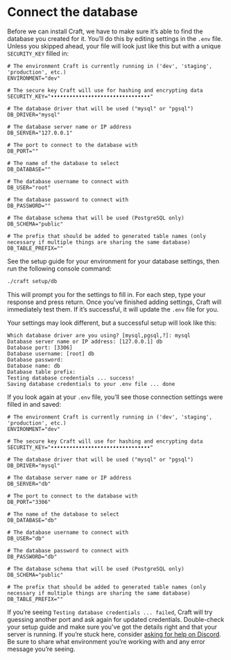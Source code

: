 # Connect the database

Before we can install Craft, we have to make sure it’s able to find the database you created for it. You’ll do this by editing settings in the `.env` file. Unless you skipped ahead, your file will look just like this but with a unique `SECURITY_KEY` filled in:

```dotenv
# The environment Craft is currently running in ('dev', 'staging', 'production', etc.)
ENVIRONMENT="dev"

# The secure key Craft will use for hashing and encrypting data
SECURITY_KEY="••••••••••••••••••••••••••••••••"

# The database driver that will be used ("mysql" or "pgsql")
DB_DRIVER="mysql"

# The database server name or IP address
DB_SERVER="127.0.0.1"

# The port to connect to the database with
DB_PORT=""

# The name of the database to select
DB_DATABASE=""

# The database username to connect with
DB_USER="root"

# The database password to connect with
DB_PASSWORD=""

# The database schema that will be used (PostgreSQL only)
DB_SCHEMA="public"

# The prefix that should be added to generated table names (only necessary if multiple things are sharing the same database)
DB_TABLE_PREFIX=""
```

See the setup guide for your environment for your database settings, then run the following console command:

```bash
./craft setup/db
```

This will prompt you for the settings to fill in. For each step, type your response and press return. Once you’ve finished adding settings, Craft will immediately test them. If it’s successful, it will update the `.env` file for you.

Your settings may look different, but a successful setup will look like this:

```
Which database driver are you using? [mysql,pgsql,?]: mysql
Database server name or IP address: [127.0.0.1] db
Database port: [3306]
Database username: [root] db
Database password:
Database name: db
Database table prefix:
Testing database credentials ... success!
Saving database credentials to your .env file ... done
```

If you look again at your `.env` file, you’ll see those connection settings were filled in and saved:

```dotenv
# The environment Craft is currently running in ('dev', 'staging', 'production', etc.)
ENVIRONMENT="dev"

# The secure key Craft will use for hashing and encrypting data
SECURITY_KEY="••••••••••••••••••••••••••••••••"

# The database driver that will be used ("mysql" or "pgsql")
DB_DRIVER="mysql"

# The database server name or IP address
DB_SERVER="db"

# The port to connect to the database with
DB_PORT="3306"

# The name of the database to select
DB_DATABASE="db"

# The database username to connect with
DB_USER="db"

# The database password to connect with
DB_PASSWORD="db"

# The database schema that will be used (PostgreSQL only)
DB_SCHEMA="public"

# The prefix that should be added to generated table names (only necessary if multiple things are sharing the same database)
DB_TABLE_PREFIX=""
```

If you’re seeing `Testing database credentials ... failed`, Craft will try guessing another port and ask again for updated credentials. Double-check your setup guide and make sure you’ve got the details right and that your server is running. If you’re stuck here, consider [asking for help on Discord](https://craftcms.com/discord). Be sure to share what environment you’re working with and any error message you’re seeing.
